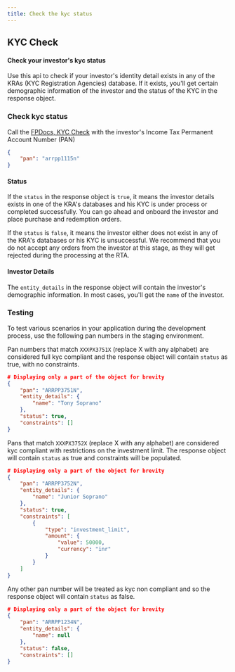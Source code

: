 ```yaml
---
title: Check the kyc status
---
```

## KYC Check
#### Check your investor's kyc status

Use this api to check if your investor's identity detail exists in any of the KRAs (KYC Registration Agencies) database. If it exists, you'll get certain demographic information of the investor and the status of the KYC in the response object.
### Check kyc status
Call the [FPDocs, KYC Check](https://fintechprimitives.com/api/#create-a-kyc-check) with the investor's Income Tax Permanent Account Number (PAN)
```json
{
	"pan": "arrpp1115n"
}
```
#### Status  
If the `status` in the response object is `true`, it means the investor details exists in one of the KRA's databases and his KYC is under process or completed successfully. You can go ahead and onboard the investor and place purchase and redemption orders.

If the `status` is `false`, it means the investor either does not exist in any of the KRA's databases or his KYC is unsuccessful. We recommend that you do not accept any orders from the investor at this stage, as they will get rejected during the processing at the RTA.
#### Investor Details
The `entity_details` in the response object will contain the investor's demographic information. In most cases, you'll get the `name` of the investor.
### Testing
To test various scenarios in your application during the development process, use the following pan numbers in the staging environment.


Pan numbers that match `XXXPX3751X` (replace X with any alphabet) are considered full kyc compliant and the response object will contain `status` as true, with no constraints.  
```json
# Displaying only a part of the object for brevity
{
	"pan": "ARRPP3751N",
	"entity_details": {
		"name": "Tony Soprano"
	},
	"status": true,
	"constraints": []
}
```

Pans that match `XXXPX3752X` (replace X with any alphabet) are considered kyc compliant with restrictions on the investment limit. The response object will contain `status` as true and constraints will be populated.  
```json
# Displaying only a part of the object for brevity
{
	"pan": "ARRPP3752N",
	"entity_details": {
		"name": "Junior Soprano"
	},
	"status": true,
	"constraints": [
        {
            "type": "investment_limit",
            "amount": {
                "value": 50000,
                "currency": "inr"
            }
        }
    ]
}
```

Any other pan number will be treated as kyc non compliant and so the response object will contain `status` as false.

```json
# Displaying only a part of the object for brevity
{
	"pan": "ARRPP1234N",
	"entity_details": {
		"name": null
	},
	"status": false,
	"constraints": []
}
```
